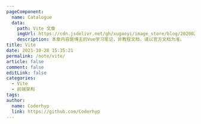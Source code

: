 ```yaml
---
pageComponent:
  name: Catalogue
  data:
    path: Vite 文章
    imgUrl: https://cdn.jsdelivr.net/gh/xugaoyi/image_store/blog/20200204143633.png
    description: 本章内容是博主的Vue学习笔记，非教程文档，请以官方文档为准。
title: Vite
date: 2021-10-28 15:35:21
permalink: /note/vite/
article: false
comment: false
editLink: false
categories:
  - Vite
  - 前端架构
tags:
author:
  name: Coderhyp
  link: https://github.com/Coderhyp
---
```

